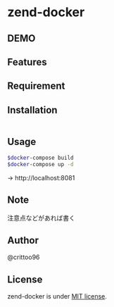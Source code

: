 # zend-docker
 
## DEMO
 
 
## Features
 

 
## Requirement
 
 
## Installation
 
```bash
```
 
## Usage

```bash
$docker-compose build
$docker-compose up -d
```

-> http://localhost:8081
 
## Note
 
注意点などがあれば書く
 
## Author
@crittoo96
 
## License
 
zend-docker is under [MIT license](https://en.wikipedia.org/wiki/MIT_License).
 
